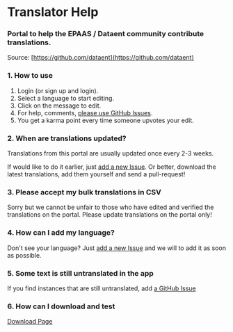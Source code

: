 <h1 class="page-title">Translator Help</h1>
<h3 class="page-sub-title">Portal to help the EPAAS / Dataent community contribute translations.</h3>

Source: [https://github.com/dataent](https://github.com/dataent)

### 1. How to use

1. Login (or sign up and login).
1. Select a language to start editing.
1. Click on the message to edit.
1. For help, comments, <a href="https://github.com/dataent/issues" target="_blank">please use GitHub Issues</a>.
1. You get a karma point every time someone upvotes your edit.

### 2. When are translations updated?

Translations from this portal are usually updated once every 2-3 weeks.

If would like to do it earlier, just [add a new Issue](https://github.com/dataent/translator/issues). Or better, download the latest translations, add them yourself and send a pull-request!

### 3. Please accept my bulk translations in CSV

Sorry but we cannot be unfair to those who have edited and verified the translations on the portal. Please update translations on the portal only!

### 4. How can I add my language?

Don't see your language? Just [add a new Issue](https://github.com/dataent/translator/issues) and we will to add it as soon as possible.

### 5. Some text is still untranslated in the app

If you find instances that are still untranslated, add [a GitHub Issue](https://github.com/dataent/translator/issues)

### 6. How can I download and test

[Download Page](/download)

<!-- no-sidebar -->
